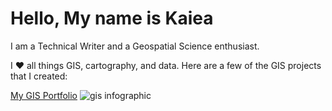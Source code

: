 <!DOCTYPE html>
<html>
<body>

<h1>Hello, My name is Kaiea</h1>
<p>I am a Technical Writer and a Geospatial Science enthusiast.</p>
<p>I &#9829; all things GIS, cartography, and data.  Here are a few of the GIS  projects that I created:</p>
<a href="https://geospatialscience601770360.wordpress.com/">My GIS Portfolio<a/>
<img src=""C:\Users\Kaiea\Pictures\what-is-gis-pcs.png" alt="gis infographic">

<p>
</body>
</html>
